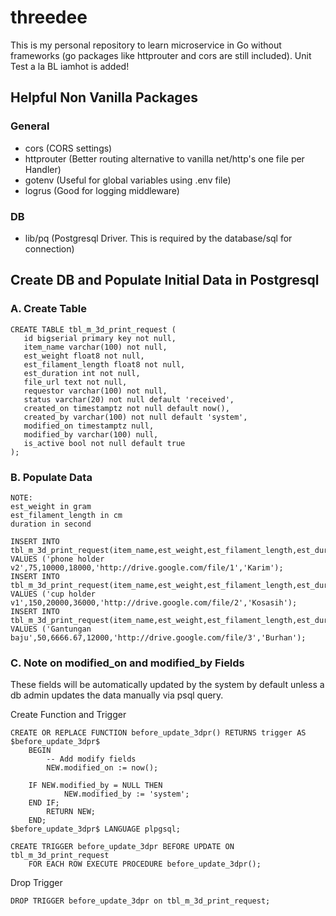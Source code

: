 # threedee
This is my personal repository to learn microservice in Go without frameworks (go packages like httprouter and cors are still included). Unit Test a la BL iamhot is added!

## Helpful Non Vanilla Packages
### General
- cors          (CORS settings)
- httprouter    (Better routing alternative to vanilla net/http's one file per Handler)
- gotenv        (Useful for global variables using .env file)
- logrus        (Good for logging middleware)

### DB
- lib/pq        (Postgresql Driver. This is required by the database/sql for connection)


## Create DB and Populate Initial Data in Postgresql
### A. Create Table
```
CREATE TABLE tbl_m_3d_print_request (
   id bigserial primary key not null,
   item_name varchar(100) not null,
   est_weight float8 not null,
   est_filament_length float8 not null,
   est_duration int not null,
   file_url text not null,
   requestor varchar(100) not null,
   status varchar(20) not null default 'received',
   created_on timestamptz not null default now(),
   created_by varchar(100) not null default 'system',
   modified_on timestamptz null,
   modified_by varchar(100) null,
   is_active bool not null default true
);
```

### B. Populate Data
```
NOTE:
est_weight in gram
est_filament_length in cm
duration in second

INSERT INTO tbl_m_3d_print_request(item_name,est_weight,est_filament_length,est_duration,file_url,requestor) VALUES ('phone holder v2',75,10000,18000,'http://drive.google.com/file/1','Karim');
INSERT INTO tbl_m_3d_print_request(item_name,est_weight,est_filament_length,est_duration,file_url,requestor) VALUES ('cup holder v1',150,20000,36000,'http://drive.google.com/file/2','Kosasih');
INSERT INTO tbl_m_3d_print_request(item_name,est_weight,est_filament_length,est_duration,file_url,requestor) VALUES ('Gantungan baju',50,6666.67,12000,'http://drive.google.com/file/3','Burhan');
```

### C. Note on modified_on and modified_by Fields
These fields will be automatically updated by the system by default unless a db admin updates the data manually via psql query.

Create Function and Trigger
```
CREATE OR REPLACE FUNCTION before_update_3dpr() RETURNS trigger AS $before_update_3dpr$
    BEGIN
        -- Add modify fields
        NEW.modified_on := now();

	IF NEW.modified_by = NULL THEN
            NEW.modified_by := 'system';
	END IF;
        RETURN NEW;
    END;
$before_update_3dpr$ LANGUAGE plpgsql;

CREATE TRIGGER before_update_3dpr BEFORE UPDATE ON tbl_m_3d_print_request
    FOR EACH ROW EXECUTE PROCEDURE before_update_3dpr();
```

Drop Trigger
```
DROP TRIGGER before_update_3dpr on tbl_m_3d_print_request;
```


